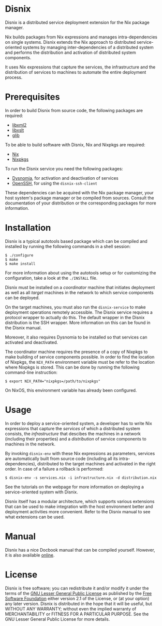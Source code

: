 Disnix
======
Disnix is a distributed service deployment extension for the Nix package manager.

Nix builds packages from Nix expressions and manages intra-dependencies on 
single systems. Disnix extends the Nix approach to distributed service-oriented
systems by managing inter-dependencies  of a distributed system and performs the
distribution and activation of distributed system components.

It uses Nix expressions that capture the services, the infrastructure and the
distribution of services to machines to automate the entire deployment process.

Prerequisites
=============
In order to build Disnix from source code, the following packages are required:

* [libxml2](http://xmlsoft.org)
* [libxslt](http://xmlsoft.org)
* [glib](https://developer.gnome.org/glib)

To be able to build software with Disnix, Nix and Nixpkgs are required:

* [Nix](http://www.nixos.org/nix)
* [Nixpkgs](http://www.nixos.org/nixpkgs)

To run the Disnix service you need the following packages:

* [Dysnomia](https://github.com/svanderburg/dysnomia), for activation and deactivation of services
* [OpenSSH](http://www.openssh.org), for using the `disnix-ssh-client`

These dependencies can be acquired with the Nix package manager, your host
system's package manager or be compiled from sources. Consult the documentation
of your distribution or the corresponding packages for more information.

Installation
============
Disnix is a typical autotools based package which can be compiled and installed
by running the following commands in a shell session:

    $ ./configure
    $ make
    $ make install

For more information about using the autotools setup or for customizing the
configuration, take a look at the `./INSTALL` file.

Disnix must be installed on a *coordinator* machine that initiates deployment as
well as all *target* machines in the network to which service components can be
deployed.

On the target machines, you must also run the `disnix-service` to make deployment
operations remotely accessible. The Disnix service requires a protocol wrapper
to actually do this. The default wrapper in the Disnix distribution is the SSH
wrapper. More information on this can be found in the Disnix manual.

Moreover, it also requires Dysnomia to be installed so that services can
activated and deactivated.

The coordinator machine requires the presence of a copy of Nixpkgs to make
building of service components possible. In order to find the location of
Nixpkgs, the `NIX_PATH` environment variable must be refer to the location where
Nixpkgs is stored. This can be done by running the following command-line
instruction:

    $ export NIX_PATH="nixpkgs=/path/to/nixpkgs"

On NixOS, this environment variable has already been configured.

Usage
=====
In order to deploy a service-oriented system, a developer has to write Nix
expressions that capture the *services* of which a distributed system consists,
the *infrastructure* that descibes the machines in a network (including their
properties) and a *distribution* of service components to machines in the
network.

By invoking `disnix-env` with these Nix expressions as parameters, services are
automatically built from source code (including all its intra-dependencies),
distributed to the target machines and activated in the right order. In case of a
failure a rollback is performed:

    $ disnix-env -s services.nix -i infrastructure.nix -d distribution.nix
 
See the tutorials on the webpage for more information on deploying a
service-oriented system with Disnix.

Disnix itself has a modular architecture, which supports various extensions that
can be used to make integration with the host environment better and deployment
activities more convenient. Refer to the Disnix manual to see what extensions can
be used.

Manual
======
Disnix has a nice Docbook manual that can be compiled yourself. However, it is
also available [online](http://hydra.nixos.org/job/disnix/disnix-trunk/tarball/latest/download-by-type/doc/manual).

License
=======
Disnix is free software; you can redistribute it and/or modify it under the terms
of the [GNU Lesser General Public License](http://www.gnu.org/licenses/lgpl.html)
as published by the [Free Software Foundation](http://www.fsf.org) either version
2.1 of the License, or (at your option) any later version. Disnix is distributed
in the hope that it will be useful, but WITHOUT ANY WARRANTY; without even the
implied warranty of MERCHANTABILITY or FITNESS FOR A PARTICULAR PURPOSE. See the
GNU Lesser General Public License for more details.
